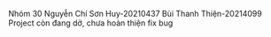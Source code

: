 Nhóm 30
Nguyễn Chí Sơn Huy-20210437
Bùi Thanh Thiện-20214099
Project còn đang dở, chưa hoàn thiện fix bug
